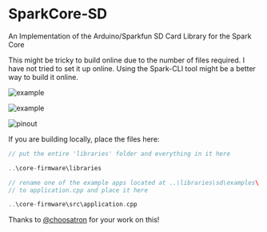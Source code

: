 SparkCore-SD
============

An Implementation of the Arduino/Sparkfun SD Card Library for the Spark Core

This might be tricky to build online due to the number of files required.  I have not tried to set it up online.  Using the Spark-CLI tool might be a better way to build it online.

![example](http://i.imgur.com/A3Au1B1.jpg)

![example](http://i.imgur.com/aiMlHky.png)

![pinout](http://i.imgur.com/JgpmcWO.png)

If you are building locally, place the files here:

```cpp
// put the entire 'libraries' folder and everything in it here

..\core-firmware\libraries 

// rename one of the example apps located at ..\libraries\sd\examples\
// to application.cpp and place it here

..\core-firmware\src\application.cpp
```
Thanks to [@choosatron](http://www.choosatron.com) for your work on this!